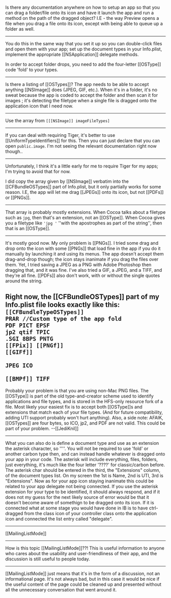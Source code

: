 

Is there any documentation anywhere on how to setup an app so that you can drag a folder/file onto its icon and have it launch the app and run a method on the path of the dragged object? I.E - the way Preview opens a file when you drag a file onto its icon, except with being able to queue up a folder as well.

----

You do this in the same way that you set it up so you can double-click files and open them with your app; set up the document types in your Info.plist, implement the appropriate [[NSApplication]] delegate methods.

In order to accept folder drops, you need to add the four-letter [[OSType]] code 'fold' to your types.

----

Is there a listing of [[OSTypes]]? The app needs to be able to accept anything [[NSImage]] does (JPEG, GIF, etc.). When it's in a folder, it's no sweat because the app is coded to accept the folder and then scan it for images ; it's detecting the filetype when a single file is dragged onto the application icon that I need now.

----

Use the array from <code>[[[NSImage]] imageFileTypes]</code>

---- 

If you can deal with requiring Tiger, it's better to use [[UniformTypeIdentifiers]] for this.  Then you can just declare that you can open <code>public.image</code>.  I'm not seeing the relevant documentation right now though..

----

Unfortunately, I think it's a little early for me to require Tiger for my apps; I'm trying to avoid that for now.

I did copy the array given by [[NSImage]] verbatim into the [[CFBundleOSTypes]] part of Info.plist, but it only partially works for some reason. I.E, the app will let me drag [[JPEGs]] onto its icon, but not [[PDFs]] or [[PNGs]].

----

That array is probably mostly extensions. When Cocoa talks about a filetype such as <code>jpg</code>, then that's an extension, not an [[OSType]]. When Cocoa gives you a filetype like <code>'jpg '</code> ''with the apostrophes as part of the string'', then that is an [[OSType]].

----

It's mostly good now. My only problem is [[PNGs]]. I tried some drag and drop onto the icon with some [[PNGs]] that load fine in the app if you do it manually by launching it and using its menus. The app doesn't accept them drag-and-drop though; the icon stays inanimate if you drag the files over them. Yet, I tried saving a JPEG as a PNG with Adobe Photoshop then dragging that, and it was fine. I've also tried a GIF, a JPEG, and a TIFF, and they're all fine. [[PDFs]] also don't work, with or without the single quotes around the string.

Right now, the [[CFBundleOSTypes]] part of my Info.plist file looks exactly like this:
<code>
                     <key>[[CFBundleTypeOSTypes]]</key>
			<array>
				<string>PRAR</string> //Custom type of the app
				<string>fold</string>
				<string>PDF</string>
				<string>PICT</string> 
				<string>EPSF</string>
				<string>jp2</string>
				<string>qtif</string>
				<string>TPIC</string>
				<string>.SGI</string>
				<string>8BPS</string>
				<string>PNTG</string>
				<string>[[FPix]]</string> 
				<string>[[PNGf]]</string> 
				<string>[[GIFf]]</string>  
				<string>JPEG</string> 
				<string>ICO</string>  
				<string>[[BMPf]]</string> 
				<string>TIFF</string> 
			</array>
</code>
----
Probably your problem is that you are using non-Mac PNG files. The [[OSType]] is part of the old type-and-creator scheme used to identify applications and file types, and is stored in the HFS-only resource fork of a file. Most likely your easiest fix is to accept both [[OSType]]<nowiki/>s and extensions that match each of your file types. (And for future compatibility, adding UTI support probably won't hurt anything). Also, a side note: AFAIK,[[OSTypes]] are four bytes, so ICO, jp2, and PDF are not valid. This could be part of your problem. --[[JediKnil]]

---- 

What you can also do is define a document type and use as an extension the asterisk character, so ''''. You will not be required to use 'fold' or another carbon type then, and can instead handle whatever is dragged onto your app in your code. The asterisk will include everything, files, folders, just everything, it's much like the four letter '????' for classic/carbon before. The asterisk char should be entered in the third, the "Extensions" column, of the document types list. On my screen the 1st is Name, 2nd is UTI, 3rd is "Extensions".
Now as for your app icon staying inanimate this could be related to your app delegate not being connected. If you use the asterisk extension for your type to be identified, it should always respond, and if it does not my guess for the next likely source of error would be that it doesn't become aware of somethign to be dragged onto its icon. If it is connected what at some stage you would have done in IB is to have ctrl-dragged from the class icon of your controller class onto the application icon and connected the list entry called "delegate".

---- 

[[MailingListMode]]

----

How is this topic [[MailingListMode]]??! This is useful information to anyone who cares about the usability and user-friendliness of their app, and the discussion is still useful to people today.

----

[[MailingListMode]] just means that it's in the form of a discussion, not an informational page. It's not always bad, but in this case it would be nice if the useful content of the page could be cleaned up and presented without all the unnecessary conversation that went around it.